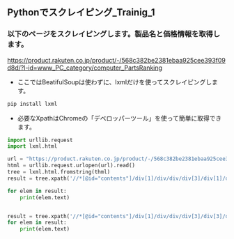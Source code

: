 ## Pythonでスクレイピング_Trainig_1

### 以下のページをスクレイピングします。製品名と価格情報を取得します。

https://product.rakuten.co.jp/product/-/568c382be2381ebaa925cee393f09d8d/?l-id=www_PC_category/computer_PartsRanking

* ここではBeatifulSoupは使わずに、lxmlだけを使ってスクレイピングします。

```py
pip install lxml
```

* 必要なXpathはChromeの「デベロッパーツール」を使って簡単に取得できます。

```py
import urllib.request
import lxml.html

url = "https://product.rakuten.co.jp/product/-/568c382be2381ebaa925cee393f09d8d/?l-id=www_PC_category/computer_PartsRanking"
html = urllib.request.urlopen(url).read()
tree = lxml.html.fromstring(thml)
result = tree.xpath('//*[@id="contents"]/div[1]/div/div/div[3]/div[1]/div[1]/span')

for elem in result:
    print(elem.text)


result = tree.xpath('//*[@id="contents"]/div[1]/div/div/div[3]/div[3]/div[1]/p/span[1]')
for elem in result:
    print(elem.text)
```
